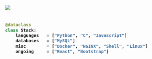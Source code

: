 <img src="https://user-images.githubusercontent.com/52006448/93210038-917d1b00-f724-11ea-8678-9e531db9b439.png">


<!-- Zero width character is used to put extra blank lines before and after code -->

<h3>

```python
​
@dataclass
class Stack:
    languages   = ["Python", "C", "Javascript"]
    databases   = ["MySQL"]
    misc        = ["Docker", "NGINX", "Shell", "Linux"]
    ongoing     = ["React", "Bootstrap"]
​
```
</h3>

